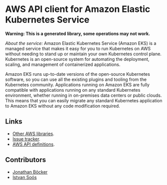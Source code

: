 # AWS API client for Amazon Elastic Kubernetes Service

**Warning: This is a generated library, some operations may not work.**

*About the service:*
Amazon Elastic Kubernetes Service (Amazon EKS) is a managed service that
makes it easy for you to run Kubernetes on AWS without needing to stand up
or maintain your own Kubernetes control plane. Kubernetes is an open-source
system for automating the deployment, scaling, and management of
containerized applications.

Amazon EKS runs up-to-date versions of the open-source Kubernetes software,
so you can use all the existing plugins and tooling from the Kubernetes
community. Applications running on Amazon EKS are fully compatible with
applications running on any standard Kubernetes environment, whether running
in on-premises data centers or public clouds. This means that you can easily
migrate any standard Kubernetes application to Amazon EKS without any code
modification required.

## Links

- [Other AWS libraries](https://github.com/agilord/aws_client/tree/master/generated).
- [Issue tracker](https://github.com/agilord/aws_client/issues).
- [AWS API definitions](https://github.com/aws/aws-sdk-js/tree/master/apis).

## Contributors

- [Jonathan Böcker](https://github.com/Schwusch)
- [Istvan Soós](https://github.com/isoos)

